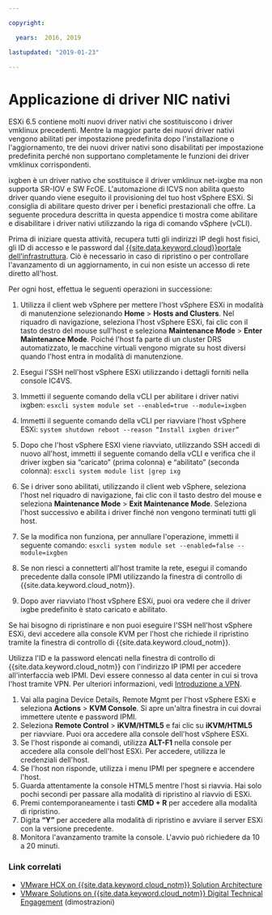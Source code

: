 ```yaml
---

copyright:

  years:  2016, 2019

lastupdated: "2019-01-23"

---
```


# Applicazione di driver NIC nativi

ESXi 6.5 contiene molti nuovi driver nativi che sostituiscono i driver vmklinux precedenti. Mentre la maggior parte dei nuovi driver nativi vengono abilitati per impostazione predefinita dopo l'installazione o l'aggiornamento, tre dei nuovi driver nativi sono disabilitati per impostazione predefinita perché non supportano completamente le funzioni dei driver vmklinux corrispondenti.

ixgben è un driver nativo che sostituisce il driver vmklinux net-ixgbe ma non supporta SR-IOV e SW FcOE. L'automazione di ICVS non abilita questo driver quando viene eseguito il provisioning del tuo host vSphere ESXi. Si consiglia di abilitare questo driver per i benefici prestazionali che offre. La seguente procedura descritta in questa appendice ti mostra come abilitare e disabilitare i driver nativi utilizzando la riga di comando vSphere (vCLI).

Prima di iniziare questa attività, recupera tutti gli indirizzi IP degli host fisici, gli ID di accesso e le password dal [{{site.data.keyword.cloud}}portale dell'infrastruttura](https://control.softlayer.com/devices). Ciò è necessario in caso di ripristino o per controllare l'avanzamento di un aggiornamento, in cui non esiste un accesso di rete diretto all'host.

Per ogni host, effettua le seguenti operazioni in successione:
1. Utilizza il client web vSphere per mettere l'host vSphere ESXi in modalità di manutenzione selezionando **Home** > **Hosts and Clusters**. Nel riquadro di navigazione, seleziona l'host vSphere ESXi, fai clic con il tasto destro del mouse sull'host e seleziona **Maintenance Mode** > **Enter Maintenance Mode**. Poiché l'host fa parte di un cluster DRS automatizzato, le macchine virtuali vengono migrate su host diversi quando l'host entra in modalità di manutenzione.
2. Esegui l'SSH nell'host vSphere ESXi utilizzando i dettagli forniti nella console IC4VS.
3. Immetti il seguente comando della vCLI per abilitare i driver nativi ixgben:
  `esxcli system module set --enabled=true --module=ixgben`
4. Immetti il seguente comando della vCLI per riavviare l'host vSphere ESXi:
  `system shutdown reboot --reason “Install ixgben driver”`
5. Dopo che l'host vSphere ESXI viene riavviato, utilizzando SSH accedi di nuovo all'host, immetti il seguente comando della vCLI e verifica che il driver ixgben sia “caricato” (prima colonna) e “abilitato” (seconda colonna):
  `esxcli system module list |grep ixg`
6. Se i driver sono abilitati, utilizzando il client web vSphere, seleziona l'host nel riquadro di navigazione, fai clic con il tasto destro del mouse e seleziona **Maintenance Mode** > **Exit Maintenance Mode**. Seleziona l'host successivo e abilita i driver finché non vengono terminati tutti gli host.
7. Se la modifica non funziona, per annullare l'operazione, immetti il seguente comando:
  `esxcli system module set --enabled=false --module=ixgben`

8. Se non riesci a connetterti all'host tramite la rete, esegui il comando precedente dalla console IPMI utilizzando la finestra di controllo di {{site.data.keyword.cloud_notm}}.
9. Dopo aver riavviato l'host vSphere ESXi, puoi ora vedere che il driver ixgbe predefinito è stato caricato e abilitato.

Se hai bisogno di ripristinare e non puoi eseguire l'SSH nell'host vSphere ESXi, devi accedere alla console KVM per l'host che richiede il ripristino tramite la finestra di controllo di {{site.data.keyword.cloud_notm}}.

Utilizza l'ID e la password elencati nella finestra di controllo di {{site.data.keyword.cloud_notm}} con l'indirizzo IP IPMI per accedere all'interfaccia web IPMI. Devi essere connesso al data center in cui si trova l'host tramite VPN. Per ulteriori informazioni, vedi [Introduzione a VPN](/docs/infrastructure/iaas-vpn/getting-started.html).

1. Vai alla pagina Device Details, Remote Mgmt per l'host vSphere ESXi e seleziona **Actions** > **KVM Console**. Si apre un'altra finestra in cui dovrai immettere utente e password IPMI.
2. Seleziona **Remote Control** > **iKVM/HTML5** e fai clic su **iKVM/HTML5** per riavviare. Puoi ora accedere alla console dell'host vSphere ESXi.
3. Se l'host risponde ai comandi, utilizza **ALT-F1** nella console per accedere alla console dell'host ESXi. Per accedere, utilizza le credenziali dell'host.
4. Se l'host non risponde, utilizza i menu IPMI per spegnere e accendere l'host.
5. Guarda attentamente la console HTML5 mentre l'host si riavvia. Hai solo pochi secondi per passare alla modalità di ripristino al riavvio di ESXi.
6. Premi contemporaneamente i tasti **CMD + R** per accedere alla modalità di ripristino.
7. Digita **“Y”** per accedere alla modalità di ripristino e avviare il server ESXi con la versione precedente.
8. Monitora l'avanzamento tramite la console. L'avvio può richiedere da 10 a 20 minuti.

### Link correlati

* [VMware HCX on {{site.data.keyword.cloud_notm}} Solution Architecture](https://www.ibm.com/cloud/garage/files/HCX_Architecture_Design.pdf)
* [VMware Solutions on {{site.data.keyword.cloud_notm}} Digital Technical Engagement](https://ibm-dte.mybluemix.net/ibm-vmware) (dimostrazioni)
